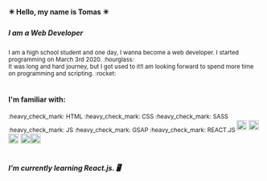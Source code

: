 
#### :eight_pointed_black_star: Hello, my name is Tomas :eight_pointed_black_star:
##### I am a Web Developer

<sub>
I am a high school student and one day, I wanna become a web developer. I started programming on March 3rd 2020.  :hourglass:<br>
It was long and hard journey, but I got used to it!I am looking forward to spend more time on programming and scripting.  :rocket:
</sub>
<br>
<br>

#### I'm familiar with: 
<sub>
:heavy_check_mark: HTML
:heavy_check_mark: CSS
:heavy_check_mark: SASS
:heavy_check_mark: JS
:heavy_check_mark: GSAP
:heavy_check_mark: REACT.JS
</sub>
<img src='https://simpleicons.org/icons/html5.svg' alt='html' height='20'> <img src='https://simpleicons.org/icons/css3.svg' alt='css' height='20'> <img src='https://simpleicons.org/icons/sass.svg' alt='sasst' height='20'>  <img src='https://cdn.jsdelivr.net/npm/simple-icons@3.0.1/icons/javascript.svg' alt='¨javascript' height='20'><img src='https://simpleicons.org/icons/greensock.svg' alt='gsap' height='20'>
<br>
<br>


##### I’m currently learning React.js. :desktop_computer:




